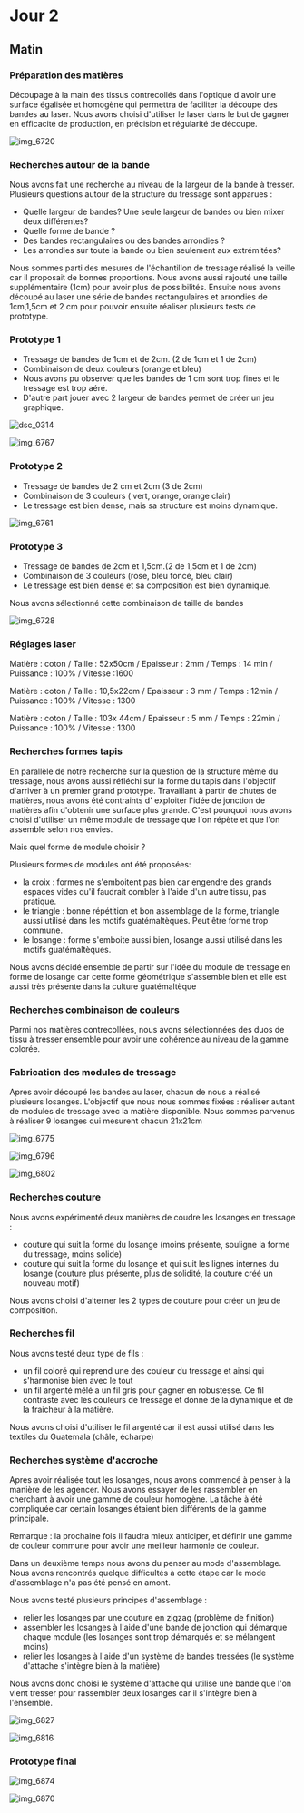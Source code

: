 
# Jour 2

## Matin

### Préparation des matières

Découpage à la main des tissus contrecollés dans l'optique d'avoir une surface égalisée et homogène qui permettra de faciliter la découpe des bandes au laser. Nous avons choisi d'utiliser le laser dans le but de gagner en efficacité de production, en précision et régularité de découpe. 

![img_6720](https://user-images.githubusercontent.com/29283755/40733120-3715e338-6435-11e8-837a-d697ea426083.JPG)


### Recherches autour de la bande

Nous avons fait une recherche au niveau de la largeur de la bande à tresser. Plusieurs questions autour de la structure du tressage sont apparues : 
* Quelle largeur de bandes? Une seule largeur de bandes ou bien mixer deux différentes? 
* Quelle forme de bande ? 
* Des bandes rectangulaires ou des bandes arrondies ? 
* Les arrondies sur toute la bande ou bien seulement aux extrémitées?

Nous sommes parti des mesures de l'échantillon de tressage réalisé la veille car il proposait de bonnes proportions. 
Nous avons aussi rajouté une taille supplémentaire (1cm) pour avoir plus de possibilités. Ensuite nous avons découpé au laser une série de bandes rectangulaires et arrondies de 1cm,1,5cm et 2 cm pour pouvoir ensuite réaliser plusieurs tests de prototype.


### Prototype 1

* Tressage de bandes de 1cm et de 2cm. (2 de 1cm et 1 de 2cm)
* Combinaison de deux couleurs (orange et bleu)
* Nous avons pu observer que les bandes de 1 cm sont trop fines et le tressage est trop aéré.
* D'autre part jouer avec 2 largeur de bandes permet de créer un jeu graphique.

![dsc_0314](https://user-images.githubusercontent.com/29283755/40733830-f12f2508-6436-11e8-98b0-ce740b471e21.JPG)

![img_6767](https://user-images.githubusercontent.com/29283755/40744073-bdc8c242-6453-11e8-99fa-d230ddb3b36e.jpg)


### Prototype 2

* Tressage de bandes de 2 cm et 2cm (3 de 2cm)
* Combinaison de 3 couleurs ( vert, orange, orange clair)
* Le tressage est bien dense, mais sa structure est moins dynamique.

![img_6761](https://user-images.githubusercontent.com/29283755/40733779-ccf3f90c-6436-11e8-9ae5-883d55f0d3f8.JPG)


### Prototype 3 

* Tressage de bandes de 2cm et 1,5cm.(2 de 1,5cm et 1 de 2cm)
* Combinaison de 3 couleurs (rose, bleu foncé, bleu clair)
* Le tressage est bien dense et sa composition est bien dynamique.

Nous avons sélectionné cette combinaison de taille de bandes

![img_6728](https://user-images.githubusercontent.com/29283755/40733887-17a2f750-6437-11e8-9063-bdbc6c5e5bcf.JPG)

### Réglages laser

 Matière : coton /
 Taille : 52x50cm /
 Epaisseur : 2mm /
 Temps : 14 min /
 Puissance : 100% /
 Vitesse :1600 

  Matière : coton /
  Taille : 10,5x22cm /
  Epaisseur : 3 mm /
  Temps : 12min /
  Puissance : 100% /
  Vitesse : 1300 

  Matière : coton /
  Taille : 103x 44cm /
  Epaisseur : 5 mm /
  Temps : 22min /
  Puissance : 100% /
  Vitesse : 1300

### Recherches formes tapis 

En parallèle de notre recherche sur la question de la structure même du tressage, nous avons aussi réfléchi sur la forme du tapis dans l'objectif d'arriver à un premier grand prototype. Travaillant à partir de chutes de matières, nous avons été contraints d' exploiter l'idée de jonction de matières afin d'obtenir une surface plus grande. C'est pourquoi nous avons choisi d'utiliser un même module de tressage que l'on répète et que l'on assemble selon nos envies.

Mais quel forme de module choisir ?

Plusieurs formes de modules ont été proposées:
* la croix : formes ne s'emboitent pas bien car engendre des grands espaces vides qu'il faudrait combler à l'aide d'un autre tissu, pas pratique. 
* le triangle : bonne répétition et bon assemblage de la forme, triangle aussi utilisé dans les motifs guatémaltèques. Peut être forme trop commune.
* le losange : forme s'emboite aussi bien, losange aussi utilisé dans les motifs guatémaltèques.

Nous avons décidé ensemble de partir sur l'idée du module de tressage en forme de losange car cette forme géométrique s'assemble bien et elle est aussi très présente dans la culture guatémaltèque

### Recherches combinaison de couleurs 

Parmi nos matières contrecollées, nous avons sélectionnées des duos de tissu à tresser ensemble pour avoir une cohérence au niveau de la gamme colorée.


### Fabrication des modules de tressage

Apres avoir découpé les bandes au laser, chacun de nous a réalisé plusieurs losanges.
L'objectif que nous nous sommes fixées : réaliser autant de modules de tressage avec la matière disponible. Nous sommes parvenus à réaliser 9 losanges qui mesurent chacun 21x21cm

![img_6775](https://user-images.githubusercontent.com/29283755/40734452-c56c54ca-6438-11e8-90d3-76084898651c.JPG)

![img_6796](https://user-images.githubusercontent.com/29283755/40734622-4161182c-6439-11e8-8227-061c22b2a1c5.jpg)

![img_6802](https://user-images.githubusercontent.com/29283755/40734547-0648e0d0-6439-11e8-90b2-72a08a029220.jpg)

### Recherches couture 

Nous avons expérimenté deux manières de coudre les losanges en tressage :
* couture qui suit la forme du losange (moins présente, souligne la forme du tressage, moins solide)
* couture qui suit la forme du losange et qui suit les lignes internes du losange (couture plus présente, plus de solidité, la couture créé un nouveau motif)

Nous avons choisi d'alterner les 2 types de couture pour créer un jeu de composition.

### Recherches fil

Nous avons testé deux type de fils :
* un fil coloré qui reprend une des couleur du tressage et ainsi qui s'harmonise bien avec le tout
* un fil argenté mêlé a un fil gris pour gagner en robustesse. Ce fil contraste avec les couleurs de tressage et donne de la dynamique et de la fraicheur à la matière.

Nous avons choisi d'utiliser le fil argenté car il est aussi utilisé dans les textiles du Guatemala (châle, écharpe)


### Recherches système d'accroche 

Apres avoir réalisée tout les losanges, nous avons commencé à penser à la manière de les agencer. Nous avons essayer de les rassembler en cherchant à avoir une gamme de couleur homogène. La tâche à été compliquée car certain losanges étaient bien différents de la gamme principale. 

Remarque : la prochaine fois il faudra mieux anticiper, et définir une gamme de couleur commune pour avoir une meilleur harmonie de couleur.

Dans un deuxième temps nous avons du penser au mode d'assemblage. Nous avons rencontrés quelque difficultés à cette étape car le mode d'assemblage n'a pas été pensé en amont.

Nous avons testé plusieurs principes d'assemblage :
* relier les losanges par une couture en zigzag (problème de finition)
* assembler les losanges à l'aide d'une bande de jonction qui démarque chaque module (les losanges sont trop démarqués et se mélangent moins)
* relier les losanges à l'aide d'un système de bandes tressées (le système d'attache s'intègre bien à la matière)

Nous avons donc choisi le système d'attache qui utilise une bande que l'on vient tresser pour rassembler deux losanges car il s'intègre bien à l'ensemble.

![img_6827](https://user-images.githubusercontent.com/29283755/40734960-39b6d6a6-643a-11e8-80a8-606e59ec9d4c.JPG)

![img_6816](https://user-images.githubusercontent.com/29283755/40734869-f20eb620-6439-11e8-9f86-1cf82e167ef7.JPG)



### Prototype final

![img_6874](https://user-images.githubusercontent.com/29283755/40735095-8ddadbb0-643a-11e8-8246-d611a2fe1519.JPG)

![img_6870](https://user-images.githubusercontent.com/29283755/40735153-be4491ec-643a-11e8-97a9-301db7496d91.JPG)












